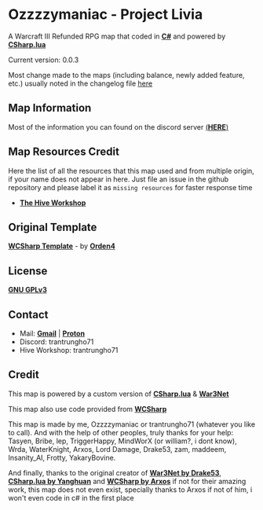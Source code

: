 
# Ozzzzymaniac - Project Livia

 A Warcraft III Refunded RPG map that coded in [**C#**](https://github.com/dotnet/csharplang) and powered by [**CSharp.lua**](https://github.com/KrayOristine/CSharp.luaEX)

 Current version: 0.0.3

 Most change made to the maps (including balance, newly added feature, etc.) usually noted in the changelog file  [here](./CHANGELOG.md)

## Map Information

  Most of the information you can found on the discord server [(**HERE**)](https://discord.gg/77tjkREYyp)

## Map Resources Credit

  Here the list of all the resources that this map used and from multiple origin, if your name does not appear in here. Just file an issue in the github repository and please label it as `missing resources` for faster response time

- [**The Hive Workshop**](./RESOURCES_HIVE.md)

## Original Template

[**WCSharp Template**](https://github.com/Orden4/WCSharp/wiki/WCSharp-template) - by [**Orden4**](https://github.com/Orden4)

## License

[**GNU GPLv3**](./LICENSE)

## Contact

- Mail: [**Gmail**](mailto:trantrungho71@gmail.com) | [**Proton**](mailto:trantrungho71@proton.me)
- Discord: trantrungho71
- Hive Workshop: trantrungho71

## Credit

This map is powered by a custom version of [**CSharp.lua**](https://github.com/KrayOristine/CSharp.luaEX) & [**War3Net**](https://github.com/KrayOristine/War3NetEX)

This map also use code provided from [**WCSharp**](https://github.com/Orden4/WCSharp)

This map is made by me, Ozzzzymaniac or trantrungho71 (whatever you like to call). And with the help of other peoples, truly thanks for your help: Tasyen, Bribe, lep, TriggerHappy, MindWorX (or william?, i dont know), Wrda, WaterKnight, Arxos, Lord Damage, Drake53, zam, maddeem, Insanity_AI, Frotty, YakaryBovine.

And finally, thanks to the original creator of [**War3Net by Drake53**](https://github.com/Drake53/War3Net), [**CSharp.lua by Yanghuan**](https://github.com/yanghuan/CSharp.lua) and [**WCSharp by Arxos**](https://github.com/Orden4/WCSharp) if not for their amazing work, this map does not even exist, specially thanks to Arxos if not of him, i won't even code in c# in the first place